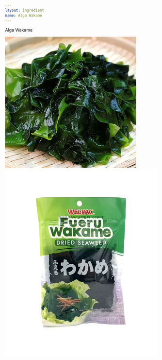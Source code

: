 ```yaml
---
layout: ingredient
name: Alga Wakame
---
```


Alga Wakame

![Wakame](/assets/images/ingredients/wakame-1.jpg)
![Wakame](/assets/images/ingredients/wakame-2.jpg)
